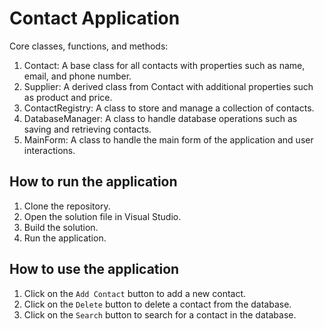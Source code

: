 # Contact Application

Core classes, functions, and methods:
1. Contact: A base class for all contacts with properties such as name, email, and phone number.
2. Supplier: A derived class from Contact with additional properties such as product and price.
3. ContactRegistry: A class to store and manage a collection of contacts.
4. DatabaseManager: A class to handle database operations such as saving and retrieving contacts.
5. MainForm: A class to handle the main form of the application and user interactions.

## How to run the application

1. Clone the repository.
2. Open the solution file in Visual Studio.
3. Build the solution.
4. Run the application.

## How to use the application

1. Click on the `Add Contact` button to add a new contact.
2. Click on the `Delete` button to delete a contact from the database.
3. Click on the `Search` button to search for a contact in the database.